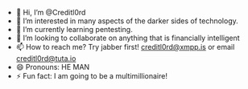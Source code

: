 - 👋 Hi, I’m @Creditl0rd
- 👀 I’m interested in many aspects of the darker sides of technology.  
- 🌱 I’m currently learning pentesting.  
- 💞️ I’m looking to collaborate on anything that is financially intelligent
- 📫 How to reach me? Try jabber first! creditl0rd@xmpp.is or email creditl0rd@tuta.io
- 😄 Pronouns: HE MAN  
- ⚡ Fun fact: I am going to be a multimillionaire!

<!---
Creditl0rd/Creditl0rd is a ✨ special ✨ repository because its `README.md` (this file) appears on your GitHub profile.
You can click the Preview link to take a look at your changes.
--->
